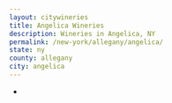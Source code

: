 ```yaml
---
layout: citywineries
title: Angelica Wineries
description: Wineries in Angelica, NY
permalink: /new-york/allegany/angelica/
state: ny
county: allegany
city: angelica
---
```

-
